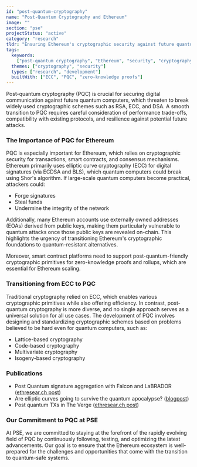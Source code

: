 ```yaml
---
id: "post-quantum-cryptography"
name: "Post-Quantum Cryptography and Ethereum"
image: ""
section: "pse"
projectStatus: "active"
category: "research"
tldr: "Ensuring Ethereum's cryptographic security against future quantum threats."
tags:
  keywords:
    ["post-quantum cryptography", "Ethereum", "security", "cryptography"]
  themes: ["cryptography", "security"]
  types: ["research", "development"]
  builtWith: ["ECC", "PQC", "zero-knowledge proofs"]
---
```


Post-quantum cryptography (PQC) is crucial for securing digital communication against future quantum computers, which threaten to break widely used cryptographic schemes such as RSA, ECC, and DSA. A smooth transition to PQC requires careful consideration of performance trade-offs, compatibility with existing protocols, and resilience against potential future attacks.

### The Importance of PQC for Ethereum

PQC is especially important for Ethereum, which relies on cryptographic security for transactions, smart contracts, and consensus mechanisms. Ethereum primarily uses elliptic curve cryptography (ECC) for digital signatures (via ECDSA and BLS), which quantum computers could break using Shor's algorithm. If large-scale quantum computers become practical, attackers could:

- Forge signatures
- Steal funds
- Undermine the integrity of the network

Additionally, many Ethereum accounts use externally owned addresses (EOAs) derived from public keys, making them particularly vulnerable to quantum attacks once those public keys are revealed on-chain. This highlights the urgency of transitioning Ethereum's cryptographic foundations to quantum-resistant alternatives.

Moreover, smart contract platforms need to support post-quantum-friendly cryptographic primitives for zero-knowledge proofs and rollups, which are essential for Ethereum scaling.

### Transitioning from ECC to PQC

Traditional cryptography relied on ECC, which enables various cryptographic primitives while also offering efficiency. In contrast, post-quantum cryptography is more diverse, and no single approach serves as a universal solution for all use cases. The development of PQC involves designing and standardizing cryptographic schemes based on problems believed to be hard even for quantum computers, such as:

- Lattice-based cryptography
- Code-based cryptography
- Multivariate cryptography
- Isogeny-based cryptography

### Publications

- Post Quantum signature aggregation with Falcon and LaBRADOR ([ethresear.ch post](https://pse.dev/en/blog/post-quantum-signature-aggregation-with-falcon-and-LaBRADOR))
- Are elliptic curves going to survive the quantum apocalypse? ([blogpost](https://pse.dev/en/blog/are-elliptic-curves-going-to-survive-the-quantum-apocalypse))
- Post quantum TXs in The Verge ([ethresear.ch post](https://ethresear.ch/t/post-quantum-txs-in-the-verge/21763))

### Our Commitment to PQC at PSE

At PSE, we are committed to staying at the forefront of the rapidly evolving field of PQC by continuously following, testing, and optimizing the latest advancements. Our goal is to ensure that the Ethereum ecosystem is well-prepared for the challenges and opportunities that come with the transition to quantum-safe systems.
